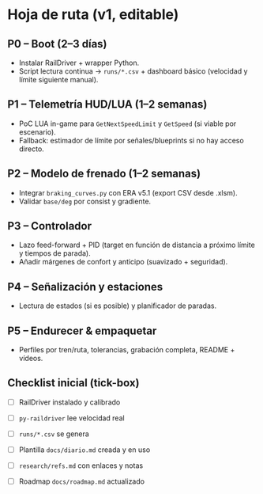 # Hoja de ruta (v1, editable)

## P0 – Boot (2–3 días)
- Instalar RailDriver + wrapper Python.
- Script lectura continua → `runs/*.csv` + dashboard básico (velocidad y límite siguiente manual).

## P1 – Telemetría HUD/LUA (1–2 semanas)
- PoC LUA in-game para `GetNextSpeedLimit` y `GetSpeed` (si viable por escenario).
- Fallback: estimador de límite por señales/blueprints si no hay acceso directo.

## P2 – Modelo de frenado (1–2 semanas)
- Integrar `braking_curves.py` con ERA v5.1 (export CSV desde .xlsm).
- Validar `base/deg` por consist y gradiente.

## P3 – Controlador
- Lazo feed-forward + PID (target en función de distancia a próximo límite y tiempos de parada).
- Añadir márgenes de confort y anticipo (suavizado + seguridad).

## P4 – Señalización y estaciones
- Lectura de estados (si es posible) y planificador de paradas.

## P5 – Endurecer & empaquetar
- Perfiles por tren/ruta, tolerancias, grabación completa, README + vídeos.

## Checklist inicial (tick-box)
- [ ] RailDriver instalado y calibrado
- [ ] `py-raildriver` lee velocidad real
- [ ] `runs/*.csv` se genera
- [ ] Plantilla `docs/diario.md` creada y en uso
- [ ] `research/refs.md` con enlaces y notas
- [ ] Roadmap `docs/roadmap.md` actualizado

